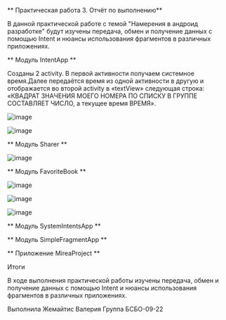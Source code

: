 **  Практическая работа 3. Отчёт по выполнению**

В данной практической работе с темой "Намерения в андроид разработке" будут изучены передача, обмен и получение данных с помощью Intent и нюансы использования фрагментов в различных приложениях.

**  Модуль IntentApp **

Созданы 2 activity. В первой активности получаем системное время.Далее передаётся время из одной активности в другую и отображается
во второй activity в «textView» следующая строка: «КВАДРАТ ЗНАЧЕНИЯ МОЕГО НОМЕРА ПО СПИСКУ В ГРУППЕ СОСТАВЛЯЕТ ЧИСЛО, а текущее время ВРЕМЯ».

![image](https://github.com/user-attachments/assets/3e0b232b-db99-48ff-b50a-a11cd61a4670)

![image](https://github.com/user-attachments/assets/2ae06294-55ae-4b38-bafd-7a119ef50eae)


**  Модуль Sharer **



![image](https://github.com/user-attachments/assets/bd63182c-6715-4fa5-8ca6-1f82110b665f)


**  Модуль FavoriteBook **

![image](https://github.com/user-attachments/assets/e366e748-bc13-4430-b0a9-3b3fc46e5cab)

![image](https://github.com/user-attachments/assets/650f8302-1136-4fc9-bdb2-ed59d14848af)

![image](https://github.com/user-attachments/assets/c4173407-4adc-48ea-bd24-903d30be1d96)


**  Модуль SystemIntentsApp **






**  Модуль SimpleFragmentApp **






**  Приложение MireaProject **






Итоги

В ходе выполнения практической работы изучены передача, обмен и получение данных с помощью Intent и нюансы использования фрагментов в различных приложениях.

Выполнила Жемайтис Валерия
Группа БСБО-09-22
